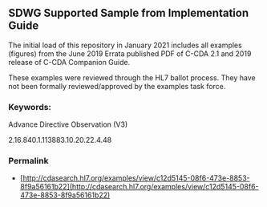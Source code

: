 ## SDWG Supported Sample from Implementation Guide

The initial load of this repository in January 2021 includes all examples (figures) from the June 2019 Errata published PDF of C-CDA 2.1 and 2019 release of C-CDA Companion Guide. 

These examples were reviewed through the HL7 ballot process. They have not been formally reviewed/approved by the examples task force.

### Keywords:

Advance Directive Observation (V3)
 
2.16.840.1.113883.10.20.22.4.48
 
 

### Permalink 

* [http://cdasearch.hl7.org/examples/view/c12d5145-08f6-473e-8853-8f9a56161b22](http://cdasearch.hl7.org/examples/view/c12d5145-08f6-473e-8853-8f9a56161b22)